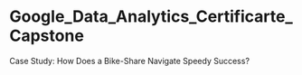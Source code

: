 # Google_Data_Analytics_Certificarte_Capstone
Case Study: How Does a Bike-Share Navigate Speedy Success?
